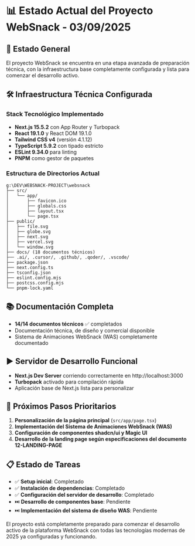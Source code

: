 # 📊 Estado Actual del Proyecto WebSnack - 03/09/2025

## 🎯 Estado General

El proyecto WebSnack se encuentra en una etapa avanzada de preparación técnica, con la infraestructura base completamente configurada y lista para comenzar el desarrollo activo.

## 🛠️ Infraestructura Técnica Configurada

### Stack Tecnológico Implementado

- **Next.js 15.5.2** con App Router y Turbopack
- **React 19.1.0** y React DOM 19.1.0
- **Tailwind CSS v4** (versión 4.1.12)
- **TypeScript 5.9.2** con tipado estricto
- **ESLint 9.34.0** para linting
- **PNPM** como gestor de paquetes

### Estructura de Directorios Actual

```
g:\DEV\WEBSNACK-PROJECT\websnack
├── src/
│   └── app/
│       ├── favicon.ico
│       ├── globals.css
│       ├── layout.tsx
│       └── page.tsx
├── public/
│   ├── file.svg
│   ├── globe.svg
│   ├── next.svg
│   ├── vercel.svg
│   └── window.svg
├── docs/ (18 documentos técnicos)
├── .ai/, .cursor/, .github/, .qoder/, .vscode/
├── package.json
├── next.config.ts
├── tsconfig.json
├── eslint.config.mjs
├── postcss.config.mjs
└── pnpm-lock.yaml
```

## 📚 Documentación Completa

- **14/14 documentos técnicos** ✅ completados
- Documentación técnica, de diseño y comercial disponible
- Sistema de Animaciones WebSnack (WAS) completamente documentado

## ▶️ Servidor de Desarrollo Funcional

- **Next.js Dev Server** corriendo correctamente en http://localhost:3000
- **Turbopack** activado para compilación rápida
- Aplicación base de Next.js lista para personalizar

## 🚀 Próximos Pasos Prioritarios

1. **Personalización de la página principal** (`src/app/page.tsx`)
2. **Implementación del Sistema de Animaciones WebSnack (WAS)**
3. **Configuración de componentes shadcn/ui y Magic UI**
4. **Desarrollo de la landing page según especificaciones del documento 12-LANDING-PAGE**

## 📋 Estado de Tareas

- ✅ **Setup inicial**: Completado
- ✅ **Instalación de dependencias**: Completado
- ✅ **Configuración del servidor de desarrollo**: Completado
- ⏭️ **Desarrollo de componentes base**: Pendiente
- ⏭️ **Implementación del sistema de diseño WAS**: Pendiente

El proyecto está completamente preparado para comenzar el desarrollo activo de la plataforma WebSnack con todas las tecnologías modernas de 2025 ya configuradas y funcionando.
